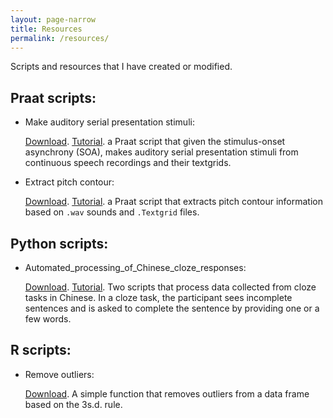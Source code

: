 ```yaml
---
layout: page-narrow
title: Resources
permalink: /resources/
---
```


Scripts and resources that I have created or modified. 

## Praat scripts:

- Make auditory serial presentation stimuli:

  <a href="/files/resources/praat/auditory-SP-stimuli-from-textgrid" download>Download</a>. [Tutorial](https://yiling-huo.github.io/tutorials/2023/03/10/make-auditory-SP-stimuli.html). 
  a Praat script that given the stimulus-onset asynchrony (SOA), makes auditory serial presentation stimuli from continuous speech recordings and their textgrids.
  
- Extract pitch contour:

  <a href="/files/resources/praat/extract_pitch_contour" download>Download</a>. [Tutorial](https://yiling-huo.github.io/tutorials/2023/03/10/extract-tone.html). 
  a Praat script that extracts pitch contour information based on `.wav` sounds and `.Textgrid` files.

## Python scripts:

- Automated_processing_of_Chinese_cloze_responses:

  <a href="/files/resources/python/chinese-cloze.zip" download>Download</a>. [Tutorial](https://yiling-huo.github.io/tutorials/2023/02/06/How-to-process-cloze.html). 
  Two scripts that process data collected from cloze tasks in Chinese. In a cloze task, the participant sees incomplete sentences and is asked to complete the sentence by providing one or a few words.

## R scripts:

- Remove outliers:

  <a href="/files/resources/r/remove_outlier_function.R" download>Download</a>. 
  A simple function that removes outliers from a data frame based on the 3s.d. rule. 
